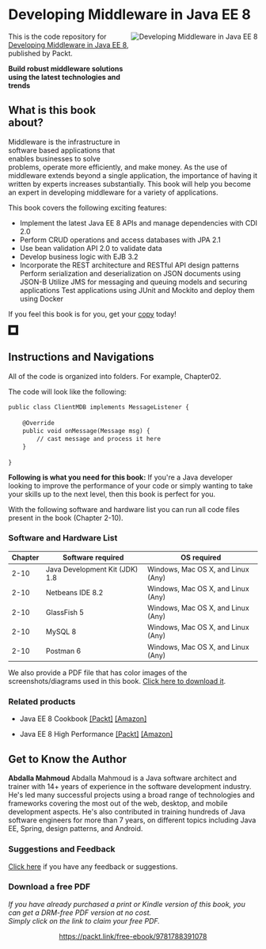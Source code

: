 


# Developing Middleware in Java EE 8

<a href="https://www.packtpub.com/application-development/developing-middleware-java-ee-8?utm_source=github&utm_medium=repository&utm_campaign=9781788391078 "><img src="https://dz13w8afd47il.cloudfront.net/sites/default/files/imagecache/ppv4_main_book_cover/B08083.png" alt="Developing Middleware in Java EE 8" height="256px" align="right"></a>

This is the code repository for [Developing Middleware in Java EE 8](https://www.packtpub.com/application-development/developing-middleware-java-ee-8?utm_source=github&utm_medium=repository&utm_campaign=9781788391078), published by Packt.

**Build robust middleware solutions using the latest technologies and trends**

## What is this book about?
Middleware is the infrastructure in software based applications that enables businesses to solve problems, operate more efficiently, and make money. As the use of middleware extends beyond a single application, the importance of having it written by experts increases substantially. This book will help you become an expert in developing middleware for a variety of applications.

This book covers the following exciting features:
* Implement the latest Java EE 8 APIs and manage dependencies with CDI 2.0 
* Perform CRUD operations and access databases with JPA 2.1 
* Use bean validation API 2.0 to validate data 
* Develop business logic with EJB 3.2 
* Incorporate the REST architecture and RESTful API design patterns 
Perform serialization and deserialization on JSON documents using JSON-B 
Utilize JMS for messaging and queuing models and securing applications 
Test applications using JUnit and Mockito and deploy them using Docker 

If you feel this book is for you, get your [copy](https://www.amazon.com/dp/1788391071) today!

<a href="https://www.packtpub.com/?utm_source=github&utm_medium=banner&utm_campaign=GitHubBanner"><img src="https://raw.githubusercontent.com/PacktPublishing/GitHub/master/GitHub.png" 
alt="https://www.packtpub.com/" border="5" /></a>

## Instructions and Navigations
All of the code is organized into folders. For example, Chapter02.

The code will look like the following:
```
public class ClientMDB implements MessageListener { 
 
    @Override 
    public void onMessage(Message msg) { 
        // cast message and process it here 
    } 
 
} 
```

**Following is what you need for this book:**
If you're a Java developer looking to improve the performance of your code or simply wanting to take your skills up to the next level, then this book is perfect for you.

With the following software and hardware list you can run all code files present in the book (Chapter 2-10).
### Software and Hardware List
| Chapter  | Software required                   | OS required                        |
| -------- | ------------------------------------| -----------------------------------|
| 2-10     | Java Development Kit (JDK) 1.8      | Windows, Mac OS X, and Linux (Any) |
| 2-10     | Netbeans IDE 8.2                    | Windows, Mac OS X, and Linux (Any) |
| 2-10     | GlassFish 5                         | Windows, Mac OS X, and Linux (Any) |
| 2-10     | MySQL 8                             | Windows, Mac OS X, and Linux (Any) |
| 2-10     | Postman 6                           | Windows, Mac OS X, and Linux (Any) |

We also provide a PDF file that has color images of the screenshots/diagrams used in this book. [Click here to download it](https://www.packtpub.com/sites/default/files/downloads/DevelopingMiddlewareinJavaEE8_ColorImages.pdf).

### Related products
* Java EE 8 Cookbook [[Packt]](https://www.packtpub.com/application-development/java-ee-8-cookbook?utm_source=github&utm_medium=repository&utm_campaign=) [[Amazon]](https://www.amazon.com/dp/1788293037)

* Java EE 8 High Performance [[Packt]](https://www.packtpub.com/application-development/java-ee-8-high-performance?utm_source=github&utm_medium=repository&utm_campaign=) [[Amazon]](https://www.amazon.com/dp/178847306X)


## Get to Know the Author
**Abdalla Mahmoud**
Abdalla Mahmoud is a Java software architect and trainer with 14+ years of experience in the software development industry. He's led many successful projects using a broad range of technologies and frameworks covering the most out of the web, desktop, and mobile development aspects. He's also contributed in training hundreds of Java software engineers for more than 7 years, on different topics including Java EE, Spring, design patterns, and Android.

### Suggestions and Feedback
[Click here](https://docs.google.com/forms/d/e/1FAIpQLSdy7dATC6QmEL81FIUuymZ0Wy9vH1jHkvpY57OiMeKGqib_Ow/viewform) if you have any feedback or suggestions.


### Download a free PDF

 <i>If you have already purchased a print or Kindle version of this book, you can get a DRM-free PDF version at no cost.<br>Simply click on the link to claim your free PDF.</i>
<p align="center"> <a href="https://packt.link/free-ebook/9781788391078">https://packt.link/free-ebook/9781788391078 </a> </p>